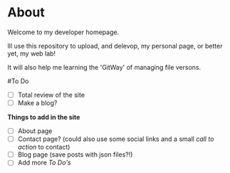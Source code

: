 # About
Welcome to my developer homepage.

Ill use this repository to upload, and delevop, my personal page, or better yet, my web lab!

It will also help me learning the 'GitWay' of managing file versons.

#To Do
- [ ] Total review of the site
- [ ] Make a blog?

**Things to add in the site**
- [ ] About page
- [ ] Contact page? (could also use some social links and a small *call to action* to contact)
- [ ] Blog page (save posts with json files?!)
- [ ] Add more *To Do's*